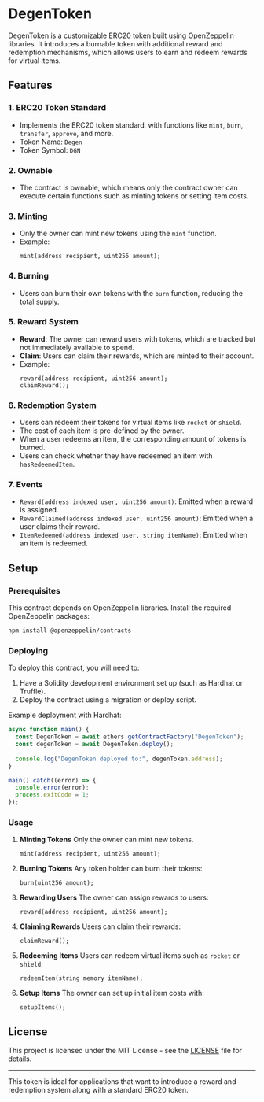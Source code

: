 # DegenToken

DegenToken is a customizable ERC20 token built using OpenZeppelin libraries. It introduces a burnable token with additional reward and redemption mechanisms, which allows users to earn and redeem rewards for virtual items.

## Features

### 1. **ERC20 Token Standard**
   - Implements the ERC20 token standard, with functions like `mint`, `burn`, `transfer`, `approve`, and more.
   - Token Name: `Degen`
   - Token Symbol: `DGN`

### 2. **Ownable**
   - The contract is ownable, which means only the contract owner can execute certain functions such as minting tokens or setting item costs.

### 3. **Minting**
   - Only the owner can mint new tokens using the `mint` function.
   - Example: 
     ```solidity
     mint(address recipient, uint256 amount);
     ```

### 4. **Burning**
   - Users can burn their own tokens with the `burn` function, reducing the total supply.

### 5. **Reward System**
   - **Reward**: The owner can reward users with tokens, which are tracked but not immediately available to spend. 
   - **Claim**: Users can claim their rewards, which are minted to their account.
   - Example:
     ```solidity
     reward(address recipient, uint256 amount);
     claimReward();
     ```

### 6. **Redemption System**
   - Users can redeem their tokens for virtual items like `rocket` or `shield`.
   - The cost of each item is pre-defined by the owner.
   - When a user redeems an item, the corresponding amount of tokens is burned.
   - Users can check whether they have redeemed an item with `hasRedeemedItem`.

### 7. **Events**
   - `Reward(address indexed user, uint256 amount)`: Emitted when a reward is assigned.
   - `RewardClaimed(address indexed user, uint256 amount)`: Emitted when a user claims their reward.
   - `ItemRedeemed(address indexed user, string itemName)`: Emitted when an item is redeemed.

## Setup

### Prerequisites
This contract depends on OpenZeppelin libraries. Install the required OpenZeppelin packages:

```bash
npm install @openzeppelin/contracts
```

### Deploying

To deploy this contract, you will need to:

1. Have a Solidity development environment set up (such as Hardhat or Truffle).
2. Deploy the contract using a migration or deploy script.

Example deployment with Hardhat:

```javascript
async function main() {
  const DegenToken = await ethers.getContractFactory("DegenToken");
  const degenToken = await DegenToken.deploy();
  
  console.log("DegenToken deployed to:", degenToken.address);
}

main().catch((error) => {
  console.error(error);
  process.exitCode = 1;
});
```

### Usage

1. **Minting Tokens**
   Only the owner can mint new tokens.
   ```solidity
   mint(address recipient, uint256 amount);
   ```

2. **Burning Tokens**
   Any token holder can burn their tokens:
   ```solidity
   burn(uint256 amount);
   ```

3. **Rewarding Users**
   The owner can assign rewards to users:
   ```solidity
   reward(address recipient, uint256 amount);
   ```

4. **Claiming Rewards**
   Users can claim their rewards:
   ```solidity
   claimReward();
   ```

5. **Redeeming Items**
   Users can redeem virtual items such as `rocket` or `shield`:
   ```solidity
   redeemItem(string memory itemName);
   ```

6. **Setup Items**
   The owner can set up initial item costs with:
   ```solidity
   setupItems();
   ```

## License

This project is licensed under the MIT License - see the [LICENSE](LICENSE) file for details.

---

This token is ideal for applications that want to introduce a reward and redemption system along with a standard ERC20 token.
